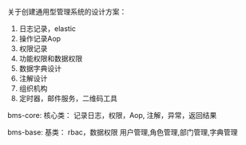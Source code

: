 关于创建通用型管理系统的设计方案：
1.	日志记录，elastic
2.	操作记录Aop
3.	权限记录
4.	功能权限和数据权限
5.	数据字典设计
6.	注解设计
7.	组织机构
8.	定时器，邮件服务，二维码工具


bms-core: 核心类：
记录日志，权限，Aop, 注解，异常，返回结果


bms-base: 基类：
rbac，数据权限
用户管理,角色管理,部门管理,字典管理
